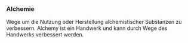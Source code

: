 ### Alchemie

Wege um die Nutzung oder Herstellung alchemistischer Substanzen zu verbessern. Alchemy ist ein Handwerk und kann
durch Wege des Handwerks verbessert werden.
